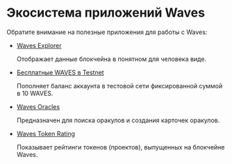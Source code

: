 # Экосистема приложений Waves

Обратите внимание на полезные приложения для работы с Waves:

* [Waves Explorer](/ru/ecosystem/waves-explorer/about-waves-explorer)

   Отображает данные блокчейна в понятном для человека виде.

* [Бесплатные WAVES в Testnet](/ru/ecosystem/waves-explorer/account-balance-top-up-in-the-test-network)

   Пополняет баланс аккаунта в тестовой сети фиксированной суммой в 10 WAVES.

* [Waves Oracles](/ru/ecosystem/waves-oracles/about-waves-oracles)

   Предназначен для поиска оракулов и создания карточек оракулов.

* [Waves Token Rating](/ru/ecosystem/waves-token-rating/about-waves-token-rating)

   Показывает рейтинги токенов (проектов), выпущенных на блокчейне Waves.
